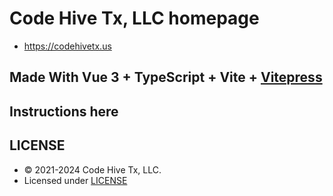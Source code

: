 # Code Hive Tx, LLC homepage

- <https://codehivetx.us>

## Made With Vue 3 + TypeScript + Vite + [Vitepress](vitepress.dev)

## Instructions here

## LICENSE

- © 2021-2024 Code Hive Tx, LLC.
- Licensed under [LICENSE](./LICENSE)
